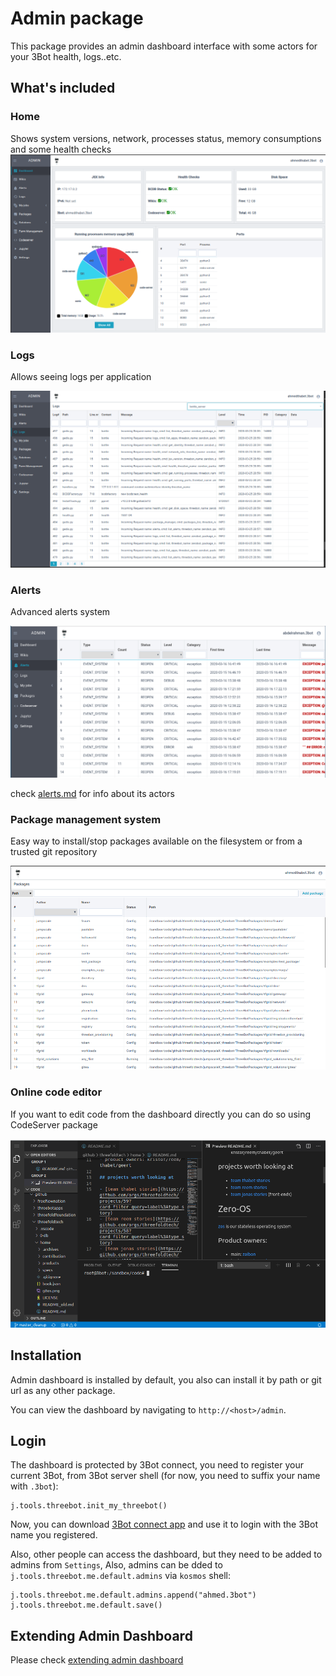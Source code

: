 # Admin package

This package provides an admin dashboard interface with some actors for your 3Bot health, logs..etc.

## What's included

### Home

Shows system versions, network, processes status, memory consumptions and some health checks
![images/dashboard.png](./images/dashboard.png)

### Logs
Allows seeing logs per application

![logs](./images/logs.png)


### Alerts
Advanced alerts system

![alerts](./images/alerts.png)

check [alerts.md](./alerts.md) for info about its actors
### Package management system
Easy way to install/stop packages available on the filesystem or from a trusted git repository

![packagemanager](./images/packagemanager.png)


### Online code editor

If you want to edit code from the dashboard directly you can do so using CodeServer package

![codeserver](./images/codeserverterminal.png)

## Installation

Admin dashboard is installed by default, you also can install it by path or git url as any other package.

You can view the dashboard by navigating to `http://<host>/admin`.

## Login

The dashboard is protected by 3Bot connect, you need to register your current 3Bot, from 3Bot server shell (for now, you need to suffix your name with `.3bot`):

```
j.tools.threebot.init_my_threebot()
```

Now, you can download [3Bot connect app](https://3bot.org/3bot.html) and use it to login with the 3Bot name you registered.

Also, other people can access the dashboard, but they need to be added to admins from `Settings`, Also, admins can be dded to `j.tools.threebot.me.default.admins` via `kosmos` shell:

```python3
j.tools.threebot.me.default.admins.append("ahmed.3bot")
j.tools.threebot.me.default.save()
```


## Extending Admin Dashboard

Please check [extending admin dashboard](./extending_admin.md)

